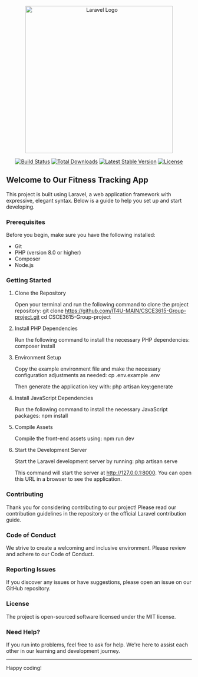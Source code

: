 <p align="center"><a href="https://laravel.com" target="_blank"><img src="https://raw.githubusercontent.com/laravel/art/master/logo-lockup/5%20SVG/2%20CMYK/1%20Full%20Color/laravel-logolockup-cmyk-red.svg" width="400" alt="Laravel Logo"></a></p>

<p align="center">
<a href="https://github.com/laravel/framework/actions"><img src="https://github.com/laravel/framework/workflows/tests/badge.svg" alt="Build Status"></a>
<a href="https://packagist.org/packages/laravel/framework"><img src="https://img.shields.io/packagist/dt/laravel/framework" alt="Total Downloads"></a>
<a href="https://packagist.org/packages/laravel/framework"><img src="https://img.shields.io/packagist/v/laravel/framework" alt="Latest Stable Version"></a>
<a href="https://packagist.org/packages/laravel/framework"><img src="https://img.shields.io/packagist/l/laravel/framework" alt="License"></a>
</p>

## Welcome to Our Fitness Tracking App

This project is built using Laravel, a web application framework with expressive, elegant syntax. Below is a guide to help you set up and start developing.

### Prerequisites

Before you begin, make sure you have the following installed:
- Git
- PHP (version 8.0 or higher)
- Composer
- Node.js

### Getting Started

1. Clone the Repository

   Open your terminal and run the following command to clone the project repository:
   git clone https://github.com/IT4U-MAIN/CSCE3615-Group-project.git
   cd CSCE3615-Group-project

2. Install PHP Dependencies

   Run the following command to install the necessary PHP dependencies:
   composer install

3. Environment Setup

   Copy the example environment file and make the necessary configuration adjustments as needed:
   cp .env.example .env

   Then generate the application key with:
   php artisan key:generate

4. Install JavaScript Dependencies

   Run the following command to install the necessary JavaScript packages:
   npm install

5. Compile Assets

   Compile the front-end assets using:
   npm run dev

6. Start the Development Server

   Start the Laravel development server by running:
   php artisan serve

   This command will start the server at http://127.0.0.1:8000. You can open this URL in a browser to see the application.

### Contributing

Thank you for considering contributing to our project! Please read our contribution guidelines in the repository or the official Laravel contribution guide.

### Code of Conduct

We strive to create a welcoming and inclusive environment. Please review and adhere to our Code of Conduct.

### Reporting Issues

If you discover any issues or have suggestions, please open an issue on our GitHub repository.

### License

The project is open-sourced software licensed under the MIT license.

### Need Help?

If you run into problems, feel free to ask for help. We're here to assist each other in our learning and development journey.

---

Happy coding!
